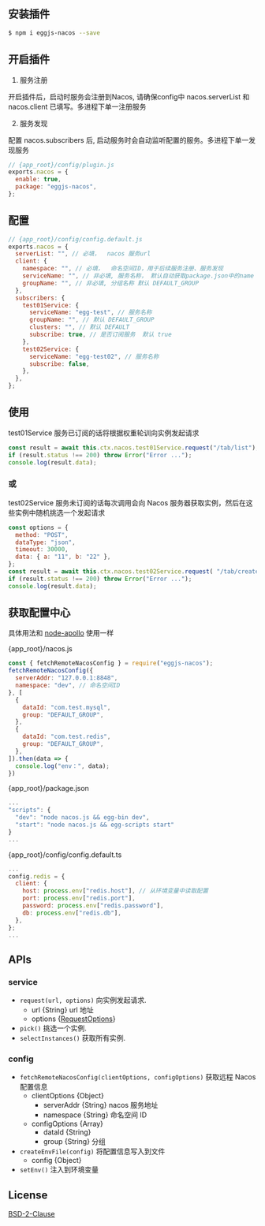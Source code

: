 ## 安装插件

```bash
$ npm i eggjs-nacos --save
```

## 开启插件
1. 服务注册

开启插件后，启动时服务会注册到Nacos, 请确保config中 nacos.serverList 和 nacos.client 已填写。多进程下单一注册服务

2. 服务发现

配置 nacos.subscribers 后, 启动服务时会自动监听配置的服务。多进程下单一发现服务
```js
// {app_root}/config/plugin.js
exports.nacos = {
  enable: true,
  package: "eggjs-nacos",
};
```

## 配置

```js
// {app_root}/config/config.default.js
exports.nacos = {
  serverList: "", // 必填，  nacos 服务url
  client: {
    namespace: "", // 必填，  命名空间ID，用于后续服务注册、服务发现
    serviceName: "", // 非必填, 服务名称， 默认自动获取package.json中的name
    groupName: "", // 非必填, 分组名称 默认 DEFAULT_GROUP
  },
  subscribers: {
    test01Service: {
      serviceName: "egg-test", // 服务名称
      groupName: "", // 默认 DEFAULT_GROUP
      clusters: "", // 默认 DEFAULT
      subscribe: true, // 是否订阅服务  默认 true
    },
    test02Service: {
      serviceName: "egg-test02", // 服务名称
      subscribe: false,
    },
  },
};
```

## 使用

test01Service 服务已订阅的话将根据权重轮训向实例发起请求

```js
const result = await this.ctx.nacos.test01Service.request("/tab/list"); // 默认 GET 请求
if (result.status !== 200) throw Error("Error ...");
console.log(result.data);
```

### 或

test02Service 服务未订阅的话每次调用会向 Nacos 服务器获取实例，然后在这些实例中随机挑选一个发起请求

```js
const options = {
  method: "POST",
  dataType: "json",
  timeout: 30000,
  data: { a: "11", b: "22" },
};
const result = await this.ctx.nacos.test02Service.request( "/tab/create", options );
if (result.status !== 200) throw Error("Error ...");
console.log(result.data);
```

## 获取配置中心

具体用法和 [node-apollo](https://www.npmjs.com/package/node-apollo) 使用一样

{app_root}/nacos.js
```js
const { fetchRemoteNacosConfig } = require("eggjs-nacos");
fetchRemoteNacosConfig({
  serverAddr: "127.0.0.1:8848",
  namespace: "dev", // 命名空间ID
}, [
  {
    dataId: "com.test.mysql",
    group: "DEFAULT_GROUP",
  },
  {
    dataId: "com.test.redis",
    group: "DEFAULT_GROUP",
  },
]).then(data => {
  console.log("env：", data);
})
```
{app_root}/package.json
```js
...
"scripts": {
  "dev": "node nacos.js && egg-bin dev",
  "start": "node nacos.js && egg-scripts start"
}
...
```

{app_root}/config/config.default.ts
```js
...
config.redis = {
  client: {
    host: process.env["redis.host"], // 从环境变量中读取配置
    port: process.env["redis.port"],
    password: process.env["redis.password"],
    db: process.env["redis.db"],
  },
};
...
```

## APIs

### service

- `request(url, options)` 向实例发起请求.
  - url {String} url 地址
  - options {[RequestOptions](https://www.npmjs.com/package/urllib#arguments)}
- `pick()` 挑选一个实例.
- `selectInstances()` 获取所有实例.

### config

- `fetchRemoteNacosConfig(clientOptions, configOptions)` 获取远程 Nacos 配置信息
  - clientOptions {Object}
    - serverAddr {String} nacos 服务地址
    - namespace {String} 命名空间 ID
  - configOptions {Array}
    - dataId {String}
    - group {String} 分组
- `createEnvFile(config)` 将配置信息写入到文件
  - config {Object}
- `setEnv()` 注入到环境变量

## License

[BSD-2-Clause](LICENSE)
